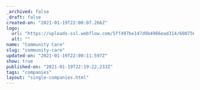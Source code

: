 ```yaml
---
_archived: false
_draft: false
created-on: "2021-01-19T22:00:07.266Z"
logo:
  url: "https://uploads-ssl.webflow.com/5ff497be147d9b4966ead314/6007565fb7ed0ed1bf3c771d_communitycare.jpg"
  alt: ""
name: "Community Care"
slug: "community-care"
updated-on: "2021-01-19T22:00:11.597Z"
show: true
published-on: "2021-01-19T22:19:22.233Z"
tags: "companies"
layout: "single-companies.html"
---
```



